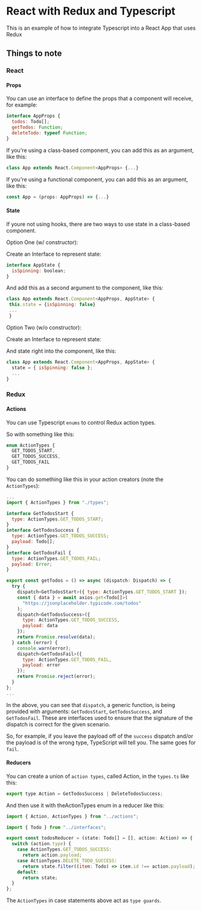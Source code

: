 # React with Redux and Typescript

This is an example of how to integrate Typescript into a React App that uses Redux

## Things to note

### React

#### Props

You can use an interface to define the props that a component will receive, for example:

```js
interface AppProps {
  todos: Todo[];
  getTodos: Function;
  deleteTodo: typeof Function;
}
```

If you're using a class-based component, you can add this as an argument, like this:

```js
class App extends React.Component<AppProps> {...}
```

If you're using a functional component, you can add this as an argument, like this:

```js
const App = (props: AppProps) => {...}
```

#### State

If youre not using hooks, there are two ways to use state in a class-based component.

Option One (w/ constructor):

Create an Interface to represent state:

```js
interface AppState {
  isSpinning: boolean;
}
```

And add this as a second argument to the component, like this:

```js
class App extends React.Component<AppProps, AppState> {
 this.state = {isSpinning: false}
 ...
 }
```

Option Two (w/o constructor):

Create an Interface to represent state:

And state right into the component, like this:

```js
class App extends React.Component<AppProps, AppState> {
  state = { isSpinning: false };
  ...
}
```

### Redux

#### Actions

You can use Typescript `enums` to control Redux action types.

So with something like this:

```js
enum ActionTypes {
  GET_TODOS_START,
  GET_TODOS_SUCCESS,
  GET_TODOS_FAIL
}
```

You can do something like this in your action creators (note the `ActionTypes`):

```js
...
import { ActionTypes } from "./types";

interface GetTodosStart {
  type: ActionTypes.GET_TODOS_START;
}
interface GetTodosSuccess {
  type: ActionTypes.GET_TODOS_SUCCESS;
  payload: Todo[];
}
interface GetTodosFail {
  type: ActionTypes.GET_TODOS_FAIL;
  payload: Error;
}

export const getTodos = () => async (dispatch: Dispatch) => {
  try {
    dispatch<GetTodosStart>({ type: ActionTypes.GET_TODOS_START });
    const { data } = await axios.get<Todo[]>(
      "https://jsonplaceholder.typicode.com/todos"
    );
    dispatch<GetTodosSuccess>({
      type: ActionTypes.GET_TODOS_SUCCESS,
      payload: data
    });
    return Promise.resolve(data);
  } catch (error) {
    console.warn(error);
    dispatch<GetTodosFail>({
      type: ActionTypes.GET_TODOS_FAIL,
      payload: error
    });
    return Promise.reject(error);
  }
};
...
```

In the above, you can see that `dispatch`, a generic function, is being provided with arguments: `GetTodosStart`, `GetTodosSuccess`, and `GetTodosFail`. These are interfaces used to ensure that the signature of the dispatch is correct for the given scenario.

So, for example, if you leave the payload off of the `success` dispatch and/or the payload is of the wrong type, TypeScript will tell you. The same goes for `fail`.

#### Reducers

You can create a union of `action types`, called Action, in the `types.ts` like this:

```js
export type Action = GetTodosSuccess | DeleteTodosSuccess;
```

And then use it with theActionTypes enum in a reducer like this:

```js
import { Action, ActionTypes } from "../actions";

import { Todo } from "../interfaces";

export const todosReducer = (state: Todo[] = [], action: Action) => {
  switch (action.type) {
    case ActionTypes.GET_TODOS_SUCCESS:
      return action.payload;
    case ActionTypes.DELETE_TODO_SUCCESS:
      return state.filter((item: Todo) => item.id !== action.payload);
    default:
      return state;
  }
};
```

The `ActionTypes` in case statements above act as `type guards`.
